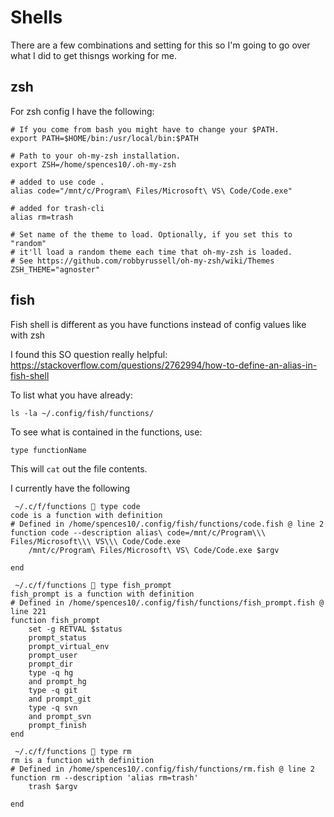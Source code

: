 # Shells

There are a few combinations and setting for this so I'm going to go over what I did to get thisngs working for me.

## zsh

For zsh config I have the following:

```shell
# If you come from bash you might have to change your $PATH.
export PATH=$HOME/bin:/usr/local/bin:$PATH

# Path to your oh-my-zsh installation.
export ZSH=/home/spences10/.oh-my-zsh

# added to use code .
alias code="/mnt/c/Program\ Files/Microsoft\ VS\ Code/Code.exe"

# added for trash-cli
alias rm=trash

# Set name of the theme to load. Optionally, if you set this to "random"
# it'll load a random theme each time that oh-my-zsh is loaded.
# See https://github.com/robbyrussell/oh-my-zsh/wiki/Themes
ZSH_THEME="agnoster"
```

## fish

Fish shell is different as you have functions instead of config values like with zsh

I found this SO question really helpful: https://stackoverflow.com/questions/2762994/how-to-define-an-alias-in-fish-shell

To list what you have already:

```shell
ls -la ~/.config/fish/functions/
```

To see what is contained in the functions, use:

```shell
type functionName
```

This will `cat` out the file contents.

I currently have the following

```shell
 ~/.c/f/functions  type code
code is a function with definition
# Defined in /home/spences10/.config/fish/functions/code.fish @ line 2
function code --description alias\ code=/mnt/c/Program\\\ Files/Microsoft\\\ VS\\\ Code/Code.exe
    /mnt/c/Program\ Files/Microsoft\ VS\ Code/Code.exe $argv

end
```

```shell
 ~/.c/f/functions  type fish_prompt
fish_prompt is a function with definition
# Defined in /home/spences10/.config/fish/functions/fish_prompt.fish @ line 221
function fish_prompt
    set -g RETVAL $status
    prompt_status
    prompt_virtual_env
    prompt_user
    prompt_dir
    type -q hg
    and prompt_hg
    type -q git
    and prompt_git
    type -q svn
    and prompt_svn
    prompt_finish
end
```

```shell
 ~/.c/f/functions  type rm
rm is a function with definition
# Defined in /home/spences10/.config/fish/functions/rm.fish @ line 2
function rm --description 'alias rm=trash'
    trash $argv

end
```
